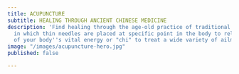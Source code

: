 ```yaml
---
title: ACUPUNCTURE
subtitle: HEALING THROUGH ANCIENT CHINESE MEDICINE
description: 'Find healing through the age-old practice of traditional Chines medicine
  in which thin needles are placed at specific point in the body to release a flow
  of your body''s vital energy or "chi" to treat a wide variety of ailments '
image: "/images/acupuncture-hero.jpg"
published: false

---
```

